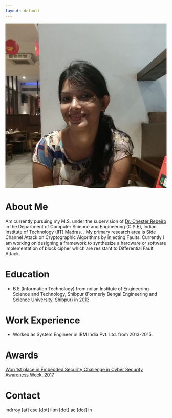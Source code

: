 ```yaml
---
layout: default
---
```



![](ir.jpg)

# About Me

Am currently pursuing my M.S. under the supervision of [Dr. Chester Rebeiro](http://www.cse.iitm.ac.in/~chester/) in the Department of Computer Science and Engineering (C.S.E), Indian Institute of Technology (IIT) Madras. .  My primary research area is Side Channel Attack on Cryptographic Algorithms by injecting Faults.  Currently I am working on designing a framework to synthesize a hardware or software implementation of block cipher which are resistant to Differential Fault Attack.  

# Education

* B.E (Information Technology) from ndian Institute of Engineering Science and Technology, Shibpur (Formerly Bengal Engineering and Science University, Shibpur) in 2013.

# Work Experience

* Worked as System Engineer in IBM India Pvt. Ltd. from 2013-2015.

# Awards

[Won 1st place in Embedded Security Challenge in Cyber Security Awareness Week, 2017 ](https://csaw.engineering.nyu.edu/csaw17-winners#ESC)

# Contact

indrroy [at] cse [dot] iitm [dot] ac [dot] in


